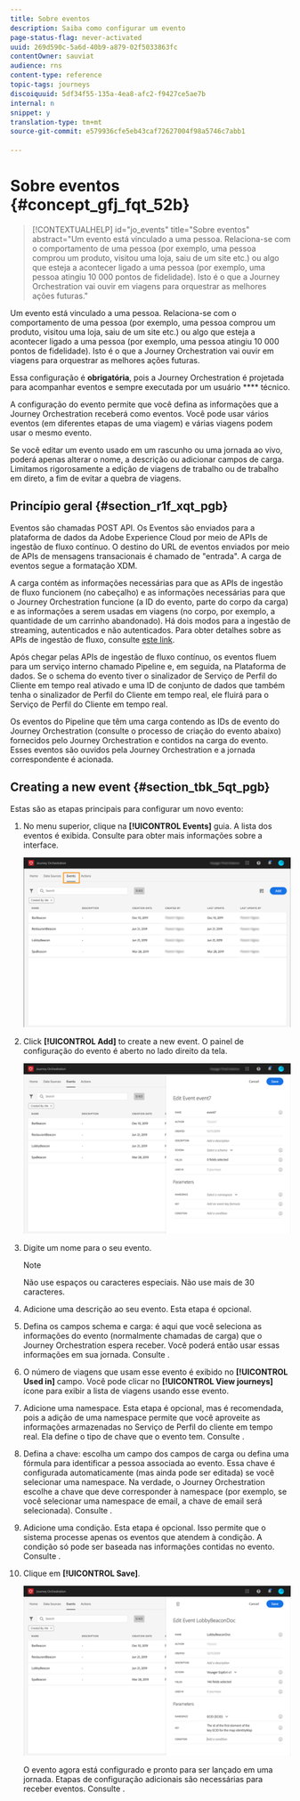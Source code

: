 ```yaml
---
title: Sobre eventos
description: Saiba como configurar um evento
page-status-flag: never-activated
uuid: 269d590c-5a6d-40b9-a879-02f5033863fc
contentOwner: sauviat
audience: rns
content-type: reference
topic-tags: journeys
discoiquuid: 5df34f55-135a-4ea8-afc2-f9427ce5ae7b
internal: n
snippet: y
translation-type: tm+mt
source-git-commit: e579936cfe5eb43caf72627004f98a5746c7abb1

---
```



# Sobre eventos {#concept_gfj_fqt_52b}

>[!CONTEXTUALHELP]
>id="jo_events"
>title="Sobre eventos"
>abstract="Um evento está vinculado a uma pessoa. Relaciona-se com o comportamento de uma pessoa (por exemplo, uma pessoa comprou um produto, visitou uma loja, saiu de um site etc.) ou algo que esteja a acontecer ligado a uma pessoa (por exemplo, uma pessoa atingiu 10 000 pontos de fidelidade). Isto é o que a Journey Orchestration vai ouvir em viagens para orquestrar as melhores ações futuras."

Um evento está vinculado a uma pessoa. Relaciona-se com o comportamento de uma pessoa (por exemplo, uma pessoa comprou um produto, visitou uma loja, saiu de um site etc.) ou algo que esteja a acontecer ligado a uma pessoa (por exemplo, uma pessoa atingiu 10 000 pontos de fidelidade). Isto é o que a Journey Orchestration vai ouvir em viagens para orquestrar as melhores ações futuras.

Essa configuração é **obrigatória**, pois a Journey Orchestration é projetada para acompanhar eventos e sempre executada por um usuário **** técnico.

A configuração do evento permite que você defina as informações que a Journey Orchestration receberá como eventos. Você pode usar vários eventos (em diferentes etapas de uma viagem) e várias viagens podem usar o mesmo evento.

Se você editar um evento usado em um rascunho ou uma jornada ao vivo, poderá apenas alterar o nome, a descrição ou adicionar campos de carga. Limitamos rigorosamente a edição de viagens de trabalho ou de trabalho em direto, a fim de evitar a quebra de viagens.

## Princípio geral {#section_r1f_xqt_pgb}

Eventos são chamadas POST API. Os Eventos são enviados para a plataforma de dados da Adobe Experience Cloud por meio de APIs de ingestão de fluxo contínuo. O destino do URL de eventos enviados por meio de APIs de mensagens transacionais é chamado de &quot;entrada&quot;. A carga de eventos segue a formatação XDM.

A carga contém as informações necessárias para que as APIs de ingestão de fluxo funcionem (no cabeçalho) e as informações necessárias para que o Journey Orchestration funcione (a ID do evento, parte do corpo da carga) e as informações a serem usadas em viagens (no corpo, por exemplo, a quantidade de um carrinho abandonado). Há dois modos para a ingestão de streaming, autenticados e não autenticados. Para obter detalhes sobre as APIs de ingestão de fluxo, consulte [este link](https://docs.adobe.com/content/help/en/experience-platform/xdm/api/getting-started.html).

Após chegar pelas APIs de ingestão de fluxo contínuo, os eventos fluem para um serviço interno chamado Pipeline e, em seguida, na Plataforma de dados. Se o schema do evento tiver o sinalizador de Serviço de Perfil do Cliente em tempo real ativado e uma ID de conjunto de dados que também tenha o sinalizador de Perfil do Cliente em tempo real, ele fluirá para o Serviço de Perfil do Cliente em tempo real.

Os eventos do Pipeline que têm uma carga contendo as IDs de evento do Journey Orchestration (consulte o processo de criação do evento abaixo) fornecidos pelo Journey Orchestration e contidos na carga do evento. Esses eventos são ouvidos pela Journey Orchestration e a jornada correspondente é acionada.

## Creating a new event {#section_tbk_5qt_pgb}

Estas são as etapas principais para configurar um novo evento:

1. No menu superior, clique na **[!UICONTROL Events]** guia. A lista dos eventos é exibida. Consulte [](../about/user-interface.md) para obter mais informações sobre a interface.

   ![](../assets/journey5.png)

1. Click **[!UICONTROL Add]** to create a new event. O painel de configuração do evento é aberto no lado direito da tela.

   ![](../assets/journey6.png)

1. Digite um nome para o seu evento.

   >[!NOTE]
   >
   >Não use espaços ou caracteres especiais. Não use mais de 30 caracteres.

1. Adicione uma descrição ao seu evento. Esta etapa é opcional.
1. Defina os campos schema e carga: é aqui que você seleciona as informações do evento (normalmente chamadas de carga) que o Journey Orchestration espera receber. Você poderá então usar essas informações em sua jornada. Consulte [](../event/defining-the-payload-fields.md).
1. O número de viagens que usam esse evento é exibido no **[!UICONTROL Used in]** campo. Você pode clicar no **[!UICONTROL View journeys]** ícone para exibir a lista de viagens usando esse evento.
1. Adicione uma namespace. Esta etapa é opcional, mas é recomendada, pois a adição de uma namespace permite que você aproveite as informações armazenadas no Serviço de Perfil do cliente em tempo real. Ela define o tipo de chave que o evento tem. Consulte [](../event/selecting-the-namespace.md).
1. Defina a chave: escolha um campo dos campos de carga ou defina uma fórmula para identificar a pessoa associada ao evento. Essa chave é configurada automaticamente (mas ainda pode ser editada) se você selecionar uma namespace. Na verdade, o Journey Orchestration escolhe a chave que deve corresponder à namespace (por exemplo, se você selecionar uma namespace de email, a chave de email será selecionada). Consulte [](../event/defining-the-event-key.md).
1. Adicione uma condição. Esta etapa é opcional. Isso permite que o sistema processe apenas os eventos que atendem à condição. A condição só pode ser baseada nas informações contidas no evento. Consulte [](../event/adding-a-condition.md).
1. Clique em **[!UICONTROL Save]**.

   ![](../assets/journey7.png)

   O evento agora está configurado e pronto para ser lançado em uma jornada. Etapas de configuração adicionais são necessárias para receber eventos. Consulte [](../event/additional-steps-to-send-events-to-journey-orchestration.md).
